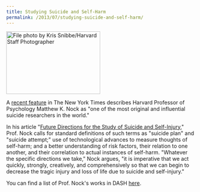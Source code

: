 ```yaml
---
title: Studying Suicide and Self-Harm
permalink: /2013/07/studying-suicide-and-self-harm/
---
```

<img src="{{site.baseurl}}/assets/img/Nock_250.jpg" alt="File photo by Kris Snibbe/Harvard Staff Photographer" title="File photo by Kris Snibbe/Harvard Staff Photographer" width="250" height="167" class="floatright">

A [recent feature](http://www.nytimes.com/2013/06/30/magazine/the-suicide-detective.html?src=dayp&_r=0) in The New York Times describes Harvard Professor of Psychology Matthew K. Nock as "one of the most original and influential suicide researchers in the world."

In his article "[Future Directions for the Study of Suicide and Self-Injury](http://nrs.harvard.edu/urn-3:HUL.InstRepos:10728849)," Prof. Nock calls for standard definitions of such terms as "suicide plan" and "suicide attempt;" use of technological advances to measure thoughts of self-harm; and a better understanding of risk factors, their relation to one another, and their correlation to actual instances of self-harm. "Whatever the specific directions we take," Nock argues, "it is imperative that we act quickly, strongly, creatively, and comprehensively so that we can begin to decrease the tragic injury and loss of life due to suicide and self-injury."

You can find a list of Prof. Nock's works in DASH [here](http://dash.harvard.edu/browse?authority=ab93e3622f78254df0e5e2c89251698e&type=harvardAuthor).
